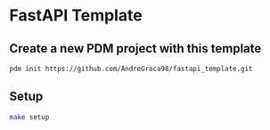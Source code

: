 # FastAPI Template

## Create a new PDM project with this template

```bash
pdm init https://github.com/AndreGraca98/fastapi_template.git
```

## Setup

```bash
make setup
```
